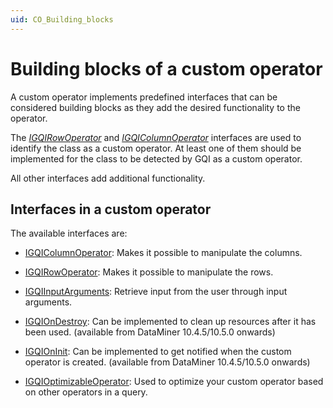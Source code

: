 ```yaml
---
uid: CO_Building_blocks
---
```


# Building blocks of a custom operator

A custom operator implements predefined interfaces that can be considered building blocks as they add the desired functionality to the operator.

The [*IGQIRowOperator*](xref:GQI_IGQIDataSource) and [*IGQIColumnOperator*](xref:GQI_IGQIDataSource) interfaces are used to identify the class as a custom operator. At least one of them should be implemented for the class to be detected by GQI as a custom operator.

All other interfaces add additional functionality.

## Interfaces in a custom operator

The available interfaces are:

- [IGQIColumnOperator](xref:GQI_IGQIColumnOperator): Makes it possible to manipulate the columns.

- [IGQIRowOperator](xref:GQI_IGQIRowOperator): Makes it possible to manipulate the rows.

- [IGQIInputArguments](xref:GQI_IGQIInputArguments): Retrieve input from the user through input arguments.

- [IGQIOnDestroy](xref:GQI_IGQIOnDestroy): Can be implemented to clean up resources after it has been used. (available from DataMiner 10.4.5/10.5.0 onwards<!-- RN 38959 -->)

- [IGQIOnInit](xref:GQI_IGQIOnInit): Can be implemented to get notified when the custom operator is created. (available from DataMiner 10.4.5/10.5.0 onwards<!-- RN 38959 -->)

- [IGQIOptimizableOperator](xref:GQI_IGQIOptimizableOperator): Used to optimize your custom operator based on other operators in a query.